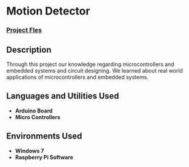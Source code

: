 <h1>Motion Detector</h1>

 ### [Project Fles](https://github.com/karnanijr1001/Epileptic-Seizure-Prediction/blob/main/676869project.zip)

<h2>Description</h2>
Through this project our knowledge regarding microcontrollers and embedded systems and circuit designing. We learned about real world applications of microcontrollers and embedded systems.<br/>


<h2>Languages and Utilities Used</h2>

- <b>Arduino Board</b> 
- <b>Micro Controllers</b>

<h2>Environments Used </h2>

- <b>Windows 7</b>
- <b>Raspberry Pi Software</b>
